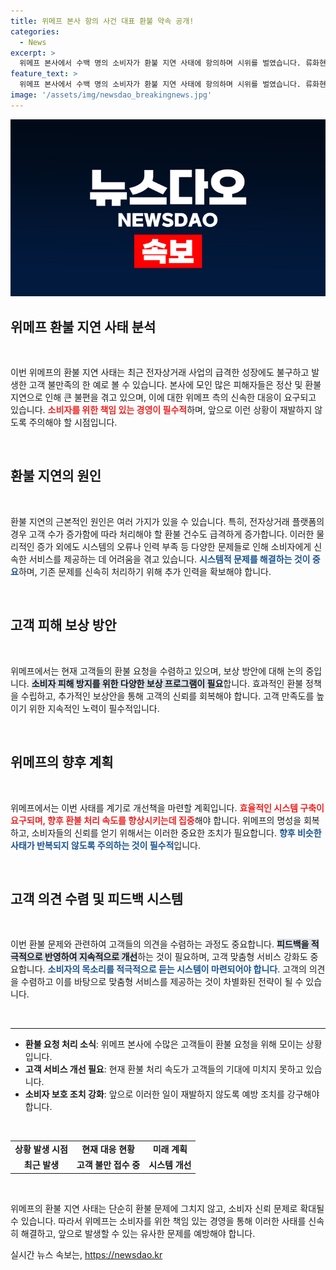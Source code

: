 ```yaml
---
title: 위메프 본사 항의 사건 대표 환불 약속 공개!
categories:
  - News
excerpt: >
  위메프 본사에서 수백 명의 소비자가 환불 지연 사태에 항의하며 시위를 벌였습니다. 류화현 공동대표는 사과하며 보상 의지를 밝혔습니다. 소비자 피해를 줄이기 위한 재무팀도 투입됐습니다.
feature_text: >
  위메프 본사에서 수백 명의 소비자가 환불 지연 사태에 항의하며 시위를 벌였습니다. 류화현 공동대표는 사과하며 보상 의지를 밝혔습니다. 소비자 피해를 줄이기 위한 재무팀도 투입됐습니다.
image: '/assets/img/newsdao_breakingnews.jpg'
---
```


<p><img src="/assets/img/newsdao_breakingnews.jpg" alt="flaretime 속보" /></p>

<h2 data-ke-size="size26">위메프 환불 지연 사태 분석</h2>

<p data-ke-size="size16">&nbsp;</p>

<p>이번 위메프의 환불 지연 사태는 최근 전자상거래 사업의 급격한 성장에도 불구하고 발생한 고객 불만족의 한 예로 볼 수 있습니다. 본사에 모인 많은 피해자들은 정산 및 환불 지연으로 인해 큰 불편을 겪고 있으며, 이에 대한 위메프 측의 신속한 대응이 요구되고 있습니다. <b><span style="color: #ee2323;">소비자를 위한 책임 있는 경영이 필수적</span></b>하며, 앞으로 이런 상황이 재발하지 않도록 주의해야 할 시점입니다. </p>

<p data-ke-size="size16">&nbsp;</p>

<h2 data-ke-size="size26">환불 지연의 원인</h2>

<p data-ke-size="size16">&nbsp;</p>

<p>환불 지연의 근본적인 원인은 여러 가지가 있을 수 있습니다. 특히, 전자상거래 플랫폼의 경우 고객 수가 증가함에 따라 처리해야 할 환불 건수도 급격하게 증가합니다. 이러한 물리적인 증가 외에도 시스템의 오류나 인력 부족 등 다양한 문제들로 인해 소비자에게 신속한 서비스를 제공하는 데 어려움을 겪고 있습니다. <b><span style="color: #1a5490;">시스템적 문제를 해결하는 것이 중요</span></b>하며, 기존 문제를 신속히 처리하기 위해 추가 인력을 확보해야 합니다. </p>

<p data-ke-size="size16">&nbsp;</p>

<h2 data-ke-size="size26">고객 피해 보상 방안</h2>

<p data-ke-size="size16">&nbsp;</p>

<p>위메프에서는 현재 고객들의 환불 요청을 수렴하고 있으며, 보상 방안에 대해 논의 중입니다. <b><span style="background-color: #21538527;">소비자 피해 방지를 위한 다양한 보상 프로그램이 필요</span></b>합니다. 효과적인 환불 정책을 수립하고, 추가적인 보상안을 통해 고객의 신뢰를 회복해야 합니다. 고객 만족도를 높이기 위한 지속적인 노력이 필수적입니다. </p>

<p data-ke-size="size16">&nbsp;</p>

<h2 data-ke-size="size26">위메프의 향후 계획</h2>

<p data-ke-size="size16">&nbsp;</p>

<p>위메프에서는 이번 사태를 계기로 개선책을 마련할 계획입니다. <b><span style="color: #ee2323;">효율적인 시스템 구축이 요구되며, 향후 환불 처리 속도를 향상시키는데 집중</span></b>해야 합니다. 위메프의 명성을 회복하고, 소비자들의 신뢰를 얻기 위해서는 이러한 중요한 조치가 필요합니다. <b><span style="color: #1a5490;">향후 비슷한 사태가 반복되지 않도록 주의하는 것이 필수적</span></b>입니다.</p>

<p data-ke-size="size16">&nbsp;</p>

<h2 data-ke-size="size26">고객 의견 수렴 및 피드백 시스템</h2>

<p data-ke-size="size16">&nbsp;</p>

<p>이번 환불 문제와 관련하여 고객들의 의견을 수렴하는 과정도 중요합니다. <b><span style="background-color: #21538527;">피드백을 적극적으로 반영하여 지속적으로 개선</span></b>하는 것이 필요하며, 고객 맞춤형 서비스 강화도 중요합니다. <b><span style="color: #1a5490;">소비자의 목소리를 적극적으로 듣는 시스템이 마련되어야 합니다</span></b>. 고객의 의견을 수렴하고 이를 바탕으로 맞춤형 서비스를 제공하는 것이 차별화된 전략이 될 수 있습니다.</p>

<p data-ke-size="size16">&nbsp;</p>

<hr>

<ul>
    <li><b>환불 요청 처리 소식</b>: 위메프 본사에 수많은 고객들이 환불 요청을 위해 모이는 상황입니다.</li>
    <li><b>고객 서비스 개선 필요</b>: 현재 환불 처리 속도가 고객들의 기대에 미치지 못하고 있습니다.</li>
    <li><b>소비자 보호 조치 강화</b>: 앞으로 이러한 일이 재발하지 않도록 예방 조치를 강구해야 합니다.</li>
</ul>

<p data-ke-size="size16">&nbsp;</p>

<table>
    <tr>
        <td style="text-align: center; height: 17px;"><b>상황 발생 시점</b></td>
        <td style="text-align: center; height: 17px;"><b>현재 대응 현황</b></td>
        <td style="text-align: center; height: 17px;"><b>미래 계획</b></td>
    </tr>
    <tr>
        <td style="text-align: center; height: 17px;"><b>최근 발생</b></td>
        <td style="text-align: center; height: 17px;"><b>고객 불만 접수 중</b></td>
        <td style="text-align: center; height: 17px;"><b>시스템 개선</b></td>
    </tr>
</table>

<p data-ke-size="size16">&nbsp;</p>

<p>위메프의 환불 지연 사태는 단순히 환불 문제에 그치지 않고, 소비자 신뢰 문제로 확대될 수 있습니다. 따라서 위메프는 소비자를 위한 책임 있는 경영을 통해 이러한 사태를 신속히 해결하고, 앞으로 발생할 수 있는 유사한 문제를 예방해야 합니다.</p>
실시간 뉴스 속보는, <a href="https://newsdao.kr" rel="dofollow">https://newsdao.kr</a>


